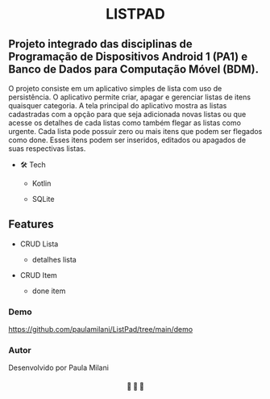 <h1 align="center">LISTPAD</h1>

## Projeto integrado das disciplinas de Programação de Dispositivos Android 1 (PA1) e Banco de Dados para Computação Móvel (BDM).

O projeto consiste em um aplicativo simples de lista com uso de
persistência. O aplicativo permite criar, apagar e gerenciar listas de itens quaisquer categoria. A tela
principal do aplicativo  mostra as listas cadastradas com a opção para que seja
adicionada novas listas ou que acesse os detalhes de cada listas como também flegar as listas como urgente. Cada lista pode possuir zero ou mais itens que podem ser flegados como done. Esses itens podem ser inseridos, editados ou apagados de suas respectivas listas.

* 🛠 Tech
    * Kotlin
    
    * SQLite
  
## Features
- CRUD Lista
    - detalhes lista

- CRUD Item
    - done item
  

### Demo

https://github.com/paulamilani/ListPad/tree/main/demo


### Autor

Desenvolvido por Paula Milani


<h4 align="center"> 
	🚧  🚀 🚧
</h4>


